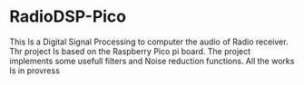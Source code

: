# RadioDSP-Pico
This Is a Digital Signal Processing to computer the audio  of Radio receiver. Thr project Is based on the Raspberry Pico pi board. The project implements some usefull filters and Noise reduction functions. All the works Is in provress
